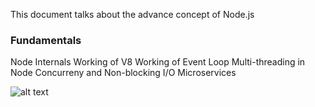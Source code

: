 This document talks about the advance concept of Node.js
### Fundamentals

Node Internals
Working of V8
Working of Event Loop
Multi-threading in Node
Concurreny and Non-blocking I/O
Microservices

![alt text](https://github.com/JITES/nodejs-advance/blob/main/node-arch.png)
